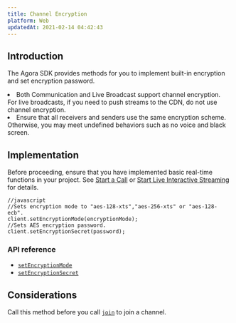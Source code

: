 ```yaml
---
title: Channel Encryption
platform: Web
updatedAt: 2021-02-14 04:42:43
---
```

## Introduction
The Agora SDK provides methods for you to implement built-in encryption and set encryption password.

<div class="alert note"><li>Both Communication and Live Broadcast support channel encryption. For live broadcasts, if you need to push streams to the CDN, do not use channel encryption.<br><li>Ensure that all receivers and senders use the same encryption scheme. Otherwise, you may meet undefined behaviors such as no voice and black screen.</br></div>


## Implementation

Before proceeding, ensure that you have implemented basic real-time functions in your project. See [Start a  Call](start_call_web) or [Start Live Interactive Streaming](start_live_web) for details.

```
//javascript
//Sets encryption mode to "aes-128-xts","aes-256-xts" or "aes-128-ecb".
client.setEncryptionMode(encryptionMode);
//Sets AES encryption password.
client.setEncryptionSecret(password);
```

### API reference

- [`setEncryptionMode`](./API%20Reference/web/interfaces/agorartc.client.html#setencryptionmode)
- [`setEncryptionSecret`](./API%20Reference/web/interfaces/agorartc.client.html#setencryptionsecret)


## Considerations

Call this method before you call [`join`](./API%20Reference/web/interfaces/agorartc.client.html#join) to join a channel.